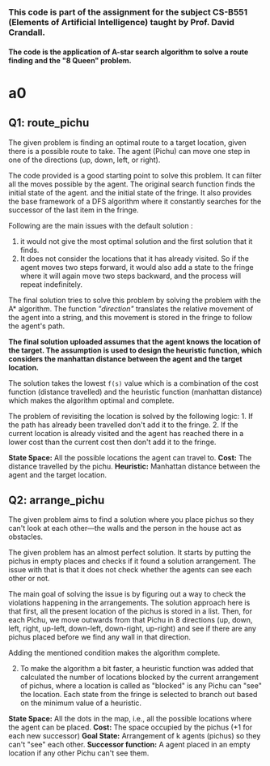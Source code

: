 ### This code is part of the assignment for the subject CS-B551 (Elements of Artificial Intelligence) taught by Prof. David Crandall. 
#### The code is the application of A-star search algorithm to solve a route finding and the "8 Queen" problem.
# a0
## Q1: route_pichu

The given problem is finding an optimal route to a target location, given there is a possible route to take. 
The agent (Pichu) can move one step in one of the directions (up, down, left, or right). 

The code provided is a good starting point to solve this problem. 
It can filter all the moves possible by the agent. 
The original search function finds the initial state of the agent. and the initial state of the fringe.
It also provides the base framework of a DFS algorithm where it constantly searches for the successor of the last item in the fringe. 

Following are the main issues with the default solution :
1. it would not give the most optimal solution and the first solution that it finds. 
2. It does not consider the locations that it has already visited. So if the agent moves two steps forward, it would also add a state to the fringe where it will again move two steps backward, and the process will repeat indefinitely.

The final solution tries to solve this problem by solving the problem with the A* algorithm.
The function *"direction"* translates the relative movement of the agent into a string, and this movement is stored in the fringe to follow the agent's path. 

**The final solution uploaded assumes that the agent knows the location of the target. The assumption is used to design the heuristic function, which considers the manhattan distance between the agent and the target location.**

The solution takes the lowest ```f(s)``` value which is a combination of the cost function (distance travelled) and the heuristic function (manhattan distance) which makes the algorithm optimal and complete. 

The problem of revisiting the location is solved by the following logic: 
    1. If the path has already been travelled don't add it to the fringe. 
    2. If the current location is already visited and the agent has reached there in a lower cost than the current cost then don't add it to the fringe. 
    
**State Space:** All the possible locations the agent can travel to. 
**Cost:** The distance travelled by the pichu. 
**Heuristic:** Manhattan distance between the agent and the target location.

## Q2: arrange_pichu

The given problem aims to find a solution where you place pichus so they can't look at each other—the walls and the person in the house act as obstacles. 

The given problem has an almost perfect solution. It starts by putting the pichus in empty places and checks if it found a solution arrangement. 
The issue with that is that it does not check whether the agents can see each other or not. 

The main goal of solving the issue is by figuring out a way to check the violations happening in the arrangements. 
The solution approach here is that first, all the present location of the pichus is stored in a list. Then, for each Pichu, we move outwards from that Pichu in 8 directions (up, down, left, right, up-left, down-left, down-right, up-right) and see if there are any pichus placed before we find any wall in that direction. 

Adding the mentioned condition makes the algorithm complete. 

2. To make the algorithm a bit faster, a heuristic function was added that calculated the number of locations blocked by the current arrangement of pichus, where a location is called as "blocked" is any Pichu can "see" the location. Each state from the fringe is selected to branch out based on the minimum value of a heuristic. 

**State Space:** All the dots in the map, i.e., all the possible locations where the agent can be placed. 
**Cost:** The space occupied by the pichus (+1 for each new successor)
**Goal State:** Arrangement of k agents (pichus) so they can't "see" each other. 
**Successor function:** A agent placed in an empty location if any other Pichu can't see them. 